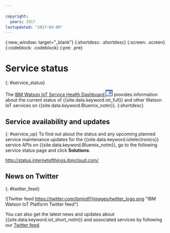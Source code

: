 ```yaml
---

copyright:
  years: 2017
lastupdated: "2017-03-09"
---
```


{:new_window: target="_blank"}
{:shortdesc: .shortdesc}
{:screen: .screen}
{:codeblock: .codeblock}
{:pre: .pre}

# Service status
{: #service_status}

The [IBM Watson IoT Service Health Dashboard ![External link icon](../../icons/launch-glyph.svg)](https://status.internetofthings.ibmcloud.com) provides information about the current status of {{site.data.keyword.iot_full}} and other Watson IoT services on {{site.data.keyword.Bluemix_notm}}.
{:shortdesc}

## Service availability and updates
{: #service_up}
To find out about the status and any upcoming planned service maintenance updates for the {{site.data.keyword.iotelectronics}} service APIs on {{site.data.keyword.Bluemix_notm}}, go to the following service status page and click **Solutions**.

http://status.internetofthings.ibmcloud.com/

## News on Twitter
{: #twitter_feed}

![Twitter feed https://twitter.com/ibmiotf](images/twitter_logo.png "IBM Watson IoT Platform Twitter feed")

You can also get the latest news and updates about {{site.data.keyword.iot_short_notm}} and associated services by following our [Twitter feed](https://twitter.com/ibmiotf).

